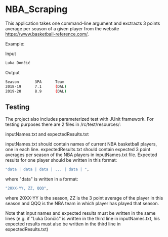 # NBA_Scraping

This application takes one command-line argument and exctracts 3 points average per season of a given player from the website https://www.basketball-reference.com/.

Example:

Input
```bash
Luka Dončić
```

Output
```bash
Season       3PA      Team
2018-19      7.1      (DAL)
2019-20      8.9      (DAL)
```








## Testing

The project also includes parameterized test with JUnit framework. For testing purposes there are 2 files in /rc/test/resources/:

inputNames.txt and
expectedResults.txt

inputNames.txt should contain names of current NBA basketball players, one in each line.
expectedResults.txt should contain expected 3 point averages per season of the NBA players in inputNames.txt file. Expected results for one player should be written in this format:
```bash
"data | data | data | ... | data | ",
```
where "data" is written in a format:
```bash
"20XX-YY, ZZ, QQQ",
```
where 20XX-YY is the season, ZZ is the 3 point average of the player in this season and QQQ is the NBA team in which player has played that season.

Note that input names and expected results must be written in the same lines (e.g. if "Luka Dončić" is written in the third line in inputNames.txt, his expected results must also be written in the third line in expectedResults.txt)

